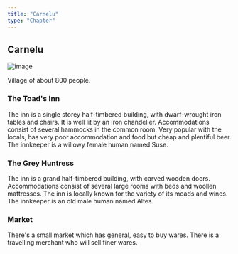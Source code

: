 ```yaml
---
title: "Carnelu"
type: "Chapter"
---
```


## Carnelu

![image](/images/carnelu-map.svg)

Village of about 800 people.

### The Toad's Inn

The inn is a single storey half-timbered building,
with dwarf-wrought iron tables and chairs. It is well lit by an iron
chandelier. Accommodations consist of several hammocks in the common
room. Very popular with the locals, has very poor accommodation and
food but cheap and plentiful beer. The innkeeper is a willowy female
human named Suse.

### The Grey Huntress

The inn is a grand half-timbered building, with
carved wooden doors. Accommodations consist of several large rooms
with beds and woollen mattresses. The inn is locally known for the
variety of its meads and wines. The innkeeper is an old male human
named Altes.

### Market

There's a small market which has general, easy to buy wares. There is a
travelling merchant who will sell finer wares.
